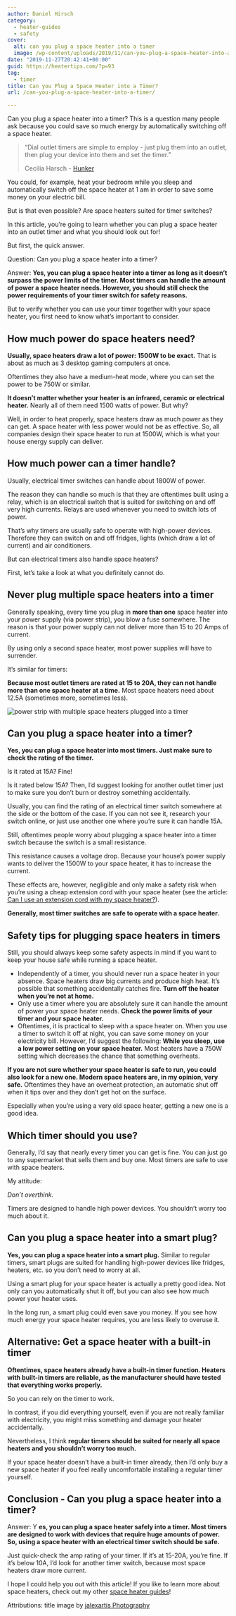 ```yaml
---
author: Daniel Hirsch
category:
  - heater-guides
  - safety
cover:
  alt: can you plug a space heater into a timer
  image: /wp-content/uploads/2019/11/can-you-plug-a-space-heater-into-a-timer.jpg
date: "2019-11-27T20:42:41+00:00"
guid: https://heatertips.com/?p=93
tag:
  - timer
title: Can you Plug a Space Heater into a Timer?
url: /can-you-plug-a-space-heater-into-a-timer/

---
```

Can you plug a space heater into a timer? This is a question many people ask because you could save so much energy by automatically switching off a space heater.

> “Dial outlet timers are simple to employ - just plug them into an outlet, then plug your device into them and set the timer.”
>
> Cecilia Harsch - [Hunker](https://www.hunker.com/13425604/how-to-set-the-timer-on-intermatic-malibu-landscape-lighting)

You could, for example, heat your bedroom while you sleep and automatically switch off the space heater at 1 am in order to save some money on your electric bill.

But is that even possible? Are space heaters suited for timer switches?

In this article, you’re going to learn whether you can plug a space heater into an outlet timer and what you should look out for!

But first, the quick answer.

Question: Can you plug a space heater into a timer?

Answer: **Yes, you can plug a space heater into a timer as long as it doesn’t surpass the power limits of the timer. Most timers can handle the amount of power a space heater needs. However, you should still check the power requirements of your timer switch for safety reasons.**

But to verify whether you can use your timer together with your space heater, you first need to know what’s important to consider.

## How much power do space heaters need?

**Usually, space heaters draw a lot of power: 1500W to be exact.** That is about as much as 3 desktop gaming computers at once.

Oftentimes they also have a medium-heat mode, where you can set the power to be 750W or similar.

**It doesn’t matter whether your heater is an infrared, ceramic or electrical heater.** Nearly all of them need 1500 watts of power. But why?

Well, in order to heat properly, space heaters draw as much power as they can get. A space heater with less power would not be as effective. So, all companies design their space heater to run at 1500W, which is what your house energy supply can deliver.

## How much power can a timer handle?

Usually, electrical timer switches can handle about 1800W of power.

The reason they can handle so much is that they are oftentimes built using a relay, which is an electrical switch that is suited for switching on and off very high currents. Relays are used whenever you need to switch lots of power.

That’s why timers are usually safe to operate with high-power devices. Therefore they can switch on and off fridges, lights (which draw a lot of current) and air conditioners.

But can electrical timers also handle space heaters?

First, let’s take a look at what you definitely cannot do.

## Never plug multiple space heaters into a timer

Generally speaking, every time you plug in **more than one** space heater into your power supply (via power strip), you blow a fuse somewhere. The reason is that your power supply can not deliver more than 15 to 20 Amps of current.

By using only a second space heater, most power supplies will have to surrender.

It’s similar for timers:

**Because most outlet timers are rated at 15 to 20A, they can not handle more than one space heater at a time.** Most space heaters need about 12.5A (sometimes more, sometimes less).

![power strip with multiple space heaters plugged into a timer](/wp-content/uploads/2019/11/power-strip-with-multiple-space-heaters-in-a-timer.jpg)

## Can you plug a space heater into a timer?

**Yes, you can plug a space heater into most timers. Just make sure to check the rating of the timer.**

Is it rated at 15A? Fine!

Is it rated below 15A? Then, I’d suggest looking for another outlet timer just to make sure you don’t burn or destroy something accidentally.

Usually, you can find the rating of an electrical timer switch somewhere at the side or the bottom of the case. If you can not see it, research your switch online, or just use another one where you’re sure it can handle 15A.

Still, oftentimes people worry about plugging a space heater into a timer switch because the switch is a small resistance.

This resistance causes a voltage drop. Because your house’s power supply wants to deliver the 1500W to your space heater, it has to increase the current.

These effects are, however, negligible and only make a safety risk when you’re using a cheap extension cord with your space heater (see the article: [Can I use an extension cord with my space heater?](/can-i-use-an-extension-cord-with-a-space-heater/)).

**Generally, most timer switches are safe to operate with a space heater.**

## Safety tips for plugging space heaters in timers

Still, you should always keep some safety aspects in mind if you want to keep your house safe while running a space heater.

- Independently of a timer, you should never run a space heater in your absence. Space heaters draw big currents and produce high heat. It’s possible that something accidentally catches fire. **Turn off the heater when you’re not at home.**
- Only use a timer where you are absolutely sure it can handle the amount of power your space heater needs. **Check the power limits of your timer and your space heater.**
- Oftentimes, it is practical to sleep with a space heater on. When you use a timer to switch it off at night, you can save some money on your electricity bill. However, I’d suggest the following: **While you sleep, use a low power setting on your space heater.** Most heaters have a 750W setting which decreases the chance that something overheats.

**If you are not sure whether your space heater is safe to run, you could also look for a new one. Modern space heaters are, in my opinion, very safe.** Oftentimes they have an overheat protection, an automatic shut off when it tips over and they don’t get hot on the surface.

Especially when you’re using a very old space heater, getting a new one is a good idea.

## Which timer should you use?

Generally, I’d say that nearly every timer you can get is fine. You can just go to any supermarket that sells them and buy one. Most timers are safe to use with space heaters.

My attitude:

_Don’t overthink._

Timers are designed to handle high power devices. You shouldn’t worry too much about it.

## Can you plug a space heater into a smart plug?

**Yes, you can plug a space heater into a smart plug.** Similar to regular timers, smart plugs are suited for handling high-power devices like fridges, heaters, etc. so you don’t need to worry at all.

Using a smart plug for your space heater is actually a pretty good idea. Not only can you automatically shut it off, but you can also see how much power your heater uses.

In the long run, a smart plug could even save you money. If you see how much energy your space heater requires, you are less likely to overuse it.

## Alternative: Get a space heater with a built-in timer

**Oftentimes, space heaters already have a built-in timer function. Heaters with built-in timers are reliable, as the manufacturer should have tested that everything works properly.**

So you can rely on the timer to work.

In contrast, if you did everything yourself, even if you are not really familiar with electricity, you might miss something and damage your heater accidentally.

Nevertheless, I think **regular timers should be suited for nearly all space heaters and you shouldn’t worry too much.**

If your space heater doesn’t have a built-in timer already, then I’d only buy a new space heater if you feel really uncomfortable installing a regular timer yourself.

## Conclusion - Can you plug a space heater into a timer?

Answer: Y **es, you can plug a space heater safely into a timer. Most timers are designed to work with devices that require huge amounts of power. So, using a space heater with an electrical timer switch should be safe.**

Just quick-check the amp rating of your timer. If it’s at 15-20A, you’re fine. If it’s below 10A, I’d look for another timer switch, because most space heaters draw more current.

I hope I could help you out with this article! If you like to learn more about space heaters, check out my other [space heater guides](https://heatertips.com)!

Attributions: title image by [jalexartis Photography](https://flickr.com/photos/fayncbikerjaa/17052341396/)
